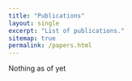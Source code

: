```yaml
---
title: "Publications"
layout: single
excerpt: "List of publications."
sitemap: true
permalink: /papers.html
---
```

Nothing as of yet
